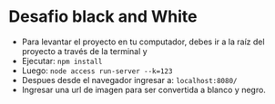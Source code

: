 # Desafio black and White
- Para levantar el proyecto en tu computador, debes ir a la raíz del proyecto a través de la terminal y 
- Ejecutar: `npm install`
- Luego: `node access run-server --k=123`
- Despues desde el navegador ingresar a: `localhost:8080/`
- Ingresar una url de imagen para ser convertida a blanco y negro.

